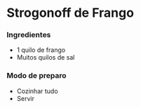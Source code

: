 # Strogonoff de Frango
### Ingredientes 
 - 1 quilo de frango
 - Muitos quilos de sal

### Modo de preparo
 - Cozinhar tudo 
 - Servir
